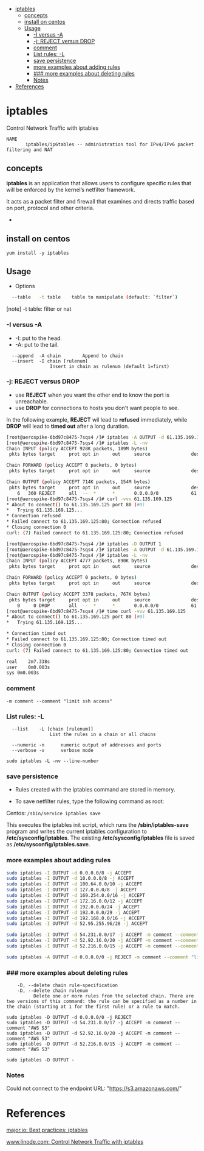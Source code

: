 <!-- MarkdownTOC -->

- [iptables](#iptables)
  - [concepts](#concepts)
  - [install on centos](#install-on-centos)
  - [Usage](#usage)
    - [-I versus -A](#-i-versus--a)
    - [-j: REJECT versus DROP](#-j-reject-versus-drop)
    - [comment](#comment)
    - [List rules: -L](#list-rules--l)
    - [save persistence](#save-persistence)
    - [more examples about adding rules](#more-examples-about-adding-rules)
    - [### more examples about deleting rules](#-more-examples-about-deleting-rules)
    - [Notes](#notes)
- [References](#references)

<!-- /MarkdownTOC -->

# iptables

Control Network Traffic with iptables

```
NAME
       iptables/ip6tables -- administration tool for IPv4/IPv6 packet filtering and NAT
```

## concepts

__iptables__ is an application that allows users to configure specific rules that will be enforced by the kernel’s netfilter framework.

It acts as a packet filter and firewall that examines and directs traffic based on port, protocol and other criteria.

* 

## install on centos

`yum install -y iptables`

## Usage

* Options

```sh
  --table	-t table	table to manipulate (default: `filter`)
```

[note] -t table: filter or nat

### -I versus -A

* -I: put to the head.
* -A: put to the tail.

```
  --append  -A chain		Append to chain
  --insert  -I chain [rulenum]
				Insert in chain as rulenum (default 1=first)
```

### -j: REJECT versus DROP

* use __REJECT__ when you want the other end to know the port is unreachable.
* use __DROP__ for connections to hosts you don't want people to see.

In the following example, __REJECT__ wil lead to __refused__ immediately, while __DROP__ will lead to __timed out__ after a long duration.

```sh
[root@aerospike-6bd97c8475-7sqs4 /]# iptables -A OUTPUT -d 61.135.169.125/32 -j REJECT -m comment --comment "test"
[root@aerospike-6bd97c8475-7sqs4 /]# iptables -L -nv
Chain INPUT (policy ACCEPT 928K packets, 189M bytes)
 pkts bytes target     prot opt in     out     source               destination

Chain FORWARD (policy ACCEPT 0 packets, 0 bytes)
 pkts bytes target     prot opt in     out     source               destination

Chain OUTPUT (policy ACCEPT 714K packets, 154M bytes)
 pkts bytes target     prot opt in     out     source               destination
    6   360 REJECT     all  --  *      *       0.0.0.0/0            61.135.169.125       /* test */ reject-with icmp-port-unreachable
[root@aerospike-6bd97c8475-7sqs4 /]# curl -vvv 61.135.169.125
* About to connect() to 61.135.169.125 port 80 (#0)
*   Trying 61.135.169.125...
* Connection refused
* Failed connect to 61.135.169.125:80; Connection refused
* Closing connection 0
curl: (7) Failed connect to 61.135.169.125:80; Connection refused
```

```sh
[root@aerospike-6bd97c8475-7sqs4 /]# iptables -D OUTPUT 1
[root@aerospike-6bd97c8475-7sqs4 /]# iptables -A OUTPUT -d 61.135.169.125/32 -j DROP -m comment --comment "test"
[root@aerospike-6bd97c8475-7sqs4 /]# iptables -L -nv
Chain INPUT (policy ACCEPT 4777 packets, 890K bytes)
 pkts bytes target     prot opt in     out     source               destination

Chain FORWARD (policy ACCEPT 0 packets, 0 bytes)
 pkts bytes target     prot opt in     out     source               destination

Chain OUTPUT (policy ACCEPT 3378 packets, 767K bytes)
 pkts bytes target     prot opt in     out     source               destination
    0     0 DROP       all  --  *      *       0.0.0.0/0            61.135.169.125       /* test */
[root@aerospike-6bd97c8475-7sqs4 /]# time curl -vvv 61.135.169.125
* About to connect() to 61.135.169.125 port 80 (#0)
*   Trying 61.135.169.125...

* Connection timed out
* Failed connect to 61.135.169.125:80; Connection timed out
* Closing connection 0
curl: (7) Failed connect to 61.135.169.125:80; Connection timed out

real	2m7.338s
user	0m0.003s
sys	0m0.003s
```

### comment

```
-m comment --comment "limit ssh access"
```

### List rules: -L

```
  --list    -L [chain [rulenum]]
				List the rules in a chain or all chains

  --numeric	-n		numeric output of addresses and ports
  --verbose	-v		verbose mode
```

`sudo iptables -L -nv --line-number`

### save persistence

* Rules created with the iptables command are stored in memory.

* To save netfilter rules, type the following command as root:

Centos: 
`/sbin/service iptables save`

This executes the iptables init script, which runs the __/sbin/iptables-save__ program and writes the current iptables configuration to __/etc/sysconfig/iptables__. The existing __/etc/sysconfig/iptables__ file is saved as __/etc/sysconfig/iptables.save__.

### more examples about adding rules

```sh
sudo iptables -I OUTPUT -d 0.0.0.0/8 -j ACCEPT
sudo iptables -I OUTPUT -d 10.0.0.0/8 -j ACCEPT
sudo iptables -I OUTPUT -d 100.64.0.0/10 -j ACCEPT
sudo iptables -I OUTPUT -d 127.0.0.0/8 -j ACCEPT
sudo iptables -I OUTPUT -d 169.254.0.0/16 -j ACCEPT
sudo iptables -I OUTPUT -d 172.16.0.0/12 -j ACCEPT
sudo iptables -I OUTPUT -d 192.0.0.0/24 -j ACCEPT
sudo iptables -I OUTPUT -d 192.0.0.0/29 -j ACCEPT
sudo iptables -I OUTPUT -d 192.168.0.0/16 -j ACCEPT
sudo iptables -I OUTPUT -d 52.95.255.96/28 -j ACCEPT

sudo iptables -I OUTPUT -d 54.231.0.0/17 -j ACCEPT -m comment --comment "AWS S3"
sudo iptables -I OUTPUT -d 52.92.16.0/20 -j ACCEPT -m comment --comment "AWS S3"
sudo iptables -I OUTPUT -d 52.216.0.0/15 -j ACCEPT -m comment --comment "AWS S3"

sudo iptables -A OUTPUT -d 0.0.0.0/0 -j REJECT -m comment --comment "limit Internet access"
```

### ### more examples about deleting rules

```
	-D, --delete chain rule-specification
	-D, --delete chain rulenum
	      Delete one or more rules from the selected chain. There are two versions of this command: the rule can be specified as a number in the chain (starting at 1 for the first rule) or a rule to match.
```

```
sudo iptables -D OUTPUT -d 0.0.0.0/0 -j REJECT
sudo iptables -D OUTPUT -d 54.231.0.0/17 -j ACCEPT -m comment --comment "AWS S3"
sudo iptables -D OUTPUT -d 52.92.16.0/20 -j ACCEPT -m comment --comment "AWS S3"
sudo iptables -D OUTPUT -d 52.216.0.0/15 -j ACCEPT -m comment --comment "AWS S3"

sudo iptables -D OUTPUT -
```

### Notes

Could not connect to the endpoint URL: "https://s3.amazonaws.com/"

# References

[major.io: Best practices: iptables](https://major.io/2010/04/12/best-practices-iptables/)<br/>

[www.linode.com: Control Network Traffic with iptables](https://www.linode.com/docs/security/firewalls/control-network-traffic-with-iptables/)<br/>

